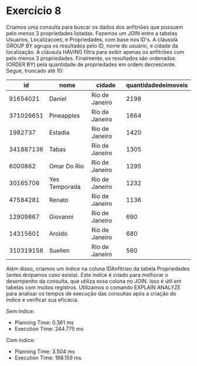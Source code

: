 # Exercício 8

Criamos uma consulta para buscar os dados dos anfitriões que possuem pelo menos 3 propriedades listadas. Fazemos um JOIN entre a tabelas Usuarios, Localizacoes, e Propriedades, com base nos ID's. A cláusula GROUP BY agrupa os resultados pelo ID, nome do usuário, e cidade da localização. A cláusula HAVING filtra para exibir apenas os anfitriões com pelo menos 3 propriedades. Finalmente, os resultados são ordenados (ORDER BY) pela quantidade de propriedades em ordem decrescente. Segue, truncado até 10:

| **id**    | **nome**      | **cidade**     | **quantidadedeimoveis** |
|-----------|---------------|----------------|-------------------------|
| 91654021  | Daniel        | Rio de Janeiro | 2198                    |
| 371026651 | Pineapples    | Rio de Janeiro | 1664                    |
| 1982737   | Estadia       | Rio de Janeiro | 1420                    |
| 341887136 | Tabas         | Rio de Janeiro | 1305                    |
| 6000862   | Omar Do Rio   | Rio de Janeiro | 1295                    |
| 30165706  | Yes Temporada | Rio de Janeiro | 1232                    |
| 47584281  | Renato        | Rio de Janeiro | 1136                    |
| 12909867  | Giovanni      | Rio de Janeiro | 690                     |
| 14315601  | Aroldo        | Rio de Janeiro | 680                     |
| 310319158 | Suellen       | Rio de Janeiro | 560                     |


Além disso, criamos um índice na coluna IDAnfitriao da tabela Propriedades (antes dropamos caso exista). Este índice é criado para melhorar o desempenho da consulta, que utiliza essa coluna no JOIN. Isso é útil em tabelas com muitos registros. Utilizamos o comando EXPLAIN ANALYZE para analisar os tempos de execução das consultas após a criação do índice e verificar sua eficácia.

Sem índice: 
- Planning Time: 0.361 ms
- Execution Time: 244.775 ms

Com índice:
- Planning Time: 3.504 ms
- Execution Time: 166.159 ms
       